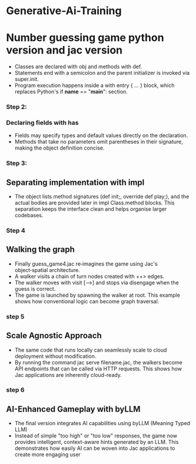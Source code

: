 # Generative-Ai-Training

# Number guessing game python version and jac version

-  Classes are declared with obj and methods with def. 
-  Statements end with a semicolon and the parent initializer is invoked via super.init. 
- Program execution happens inside a with entry { ... } block, which replaces Python's if __name__ == "__main__": section. 


### Step 2:
### Declaring fields with has
- Fields may specify types and default values directly on the declaration. 
- Methods that take no parameters omit parentheses in their signature, making the object definition concise.

### Step 3:
## Separating implementation with impl
- The object lists method signatures (def init;, override def play;), and the actual bodies are provided later in impl Class.method blocks. This separation keeps the interface clean and helps organise larger codebases.

### Step 4 
## Walking the graph
- Finally guess_game4.jac re‑imagines the game using Jac's object‑spatial architecture. 
- A walker visits a chain of turn nodes created with ++> edges. 
- The walker moves with visit [-->] and stops via disengage when the guess is correct. 
- The game is launched by spawning the walker at root. This example shows how conventional logic can become graph traversal.

### step 5
## Scale Agnostic Approach
- The same code that runs locally can seamlessly scale to cloud deployment without modification.
- By running the command jac serve filename.jac, the walkers become API endpoints that can be called via HTTP requests. This shows how Jac applications are inherently cloud-ready.

### step 6
##  AI-Enhanced Gameplay with byLLM
- The final version integrates AI capabilities using byLLM (Meaning Typed LLM)
- Instead of simple "too high" or "too low" responses, the game now provides intelligent, context-aware hints generated by an LLM. This demonstrates how easily AI can be woven into Jac applications to create more engaging user